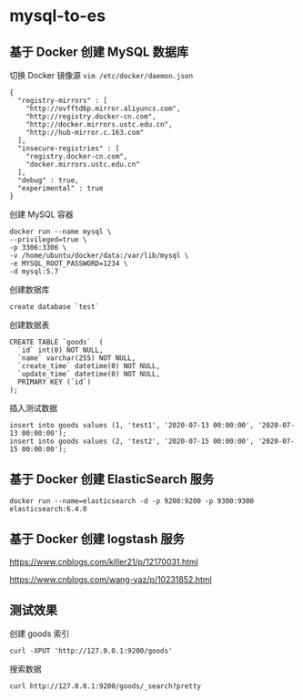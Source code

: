 # mysql-to-es

## 基于 Docker 创建 MySQL 数据库

切换 Docker 镜像源 `vim /etc/docker/daemon.json`

```
{
  "registry-mirrors" : [
    "http://ovfftd6p.mirror.aliyuncs.com",
    "http://registry.docker-cn.com",
    "http://docker.mirrors.ustc.edu.cn",
    "http://hub-mirror.c.163.com"
  ],
  "insecure-registries" : [
    "registry.docker-cn.com",
    "docker.mirrors.ustc.edu.cn"
  ],
  "debug" : true,
  "experimental" : true
}
```

创建 MySQL 容器

```
docker run --name mysql \
--privileged=true \
-p 3306:3306 \
-v /home/ubuntu/docker/data:/var/lib/mysql \
-e MYSQL_ROOT_PASSWORD=1234 \
-d mysql:5.7
```

创建数据库

```
create database `test`
```

创建数据表

```
CREATE TABLE `goods`  (
  `id` int(0) NOT NULL,
  `name` varchar(255) NOT NULL,
  `create_time` datetime(0) NOT NULL,
  `update_time` datetime(0) NOT NULL,
  PRIMARY KEY (`id`)
);
```

插入测试数据

```
insert into goods values (1, 'test1', '2020-07-13 00:00:00', '2020-07-13 00:00:00');
insert into goods values (2, 'test2', '2020-07-15 00:00:00', '2020-07-15 00:00:00');
```

## 基于 Docker 创建 ElasticSearch 服务

```
docker run --name=elasticsearch -d -p 9200:9200 -p 9300:9300 elasticsearch:6.4.0
```

## 基于 Docker 创建 logstash 服务

https://www.cnblogs.com/killer21/p/12170031.html

https://www.cnblogs.com/wang-yaz/p/10231852.html

## 测试效果

创建 goods 索引

```
curl -XPUT 'http://127.0.0.1:9200/goods'
```

搜索数据

```
curl http://127.0.0.1:9200/goods/_search?pretty
```
